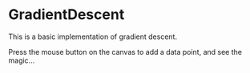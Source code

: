 # GradientDescent
This is a basic implementation of gradient descent.

Press the mouse button on the canvas to add a data point, and see the magic...
